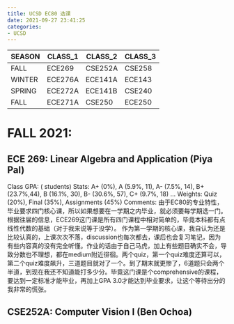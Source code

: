 ```yaml
---
title: UCSD EC80 选课
date: 2021-09-27 23:41:25
categories: 
- UCSD
---
```


| SEASON | CLASS_1 | CLASS_2 | CLASS_3 |
| ------ | ------- | ------- | ------- |
| FALL   | ECE269  | CSE252A | CSE258  |
| WINTER | ECE276A | ECE141A | ECE143  |
| SPRING | ECE272A | ECE141B | CSE240  |
| FALL   | ECE271A | CSE250  | ECE250  |

# FALL 2021:

## ECE 269: Linear Algebra and Application (Piya Pal)
Class GPA:  ( students)
Stats: A+ (0%), A (5.9%, 11), A- (7.5%, 14), B+ (23.7%,44), B (16.1%, 30), B- (30.6%, 57), C+ (9.7%, 18) ...
Weights: Quiz (20%), Final (35%), Assignments (45%)
Comments: 
由于EC80的专业特性，毕业要求四门核心课，所以如果想要在一学期之内毕业，就必须要每学期选一门。根据往届的信息，ECE269这门课是所有四门课程中相对简单的，毕竟本科都有点线性代数的基础（对于我来说等于没学）。
作为第一学期的核心课，我自认为还是比较认真的，上课次次不落，discussion也每次都去，课后也会复习笔记，因为有些内容真的没有完全听懂。作业的话由于自己马虎，加上有些题目确实不会，导致分数也不理想，都在medium附近徘徊。两个quiz，第一个quiz难度还算可以，第二个quiz难度飙升，三道题目就对了一个。到了期末就更惨了，6道题只会两个半道，到现在我还不知道能打多少分。毕竟这门课是个comprehensive的课程，要达到一定标准才能毕业，再加上GPA 3.0才能达到毕业要求，让这个等待出分的我非常的慌张。

## CSE252A: Computer Vision I (Ben Ochoa)

